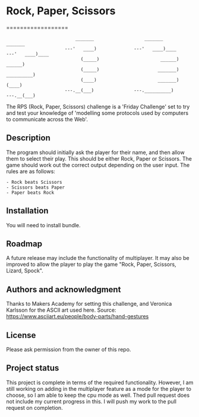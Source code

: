# Rock, Paper, Scissors
==================
```
                          _______                   _______                       _______
                      ---'   ____)              ---'   ____)____              ---'   ____)____
                            (_____)                       ______)                       ______)
                            (_____)                      _______)                     __________)
                            (____)                       _______)                    (____)
                      ---.__(___)               ---.__________)               ---.__(___)

```
The RPS (Rock, Paper, Scissors) challenge is a 'Friday Challenge' set to try and test your knowledge of 'modelling some protocols used by computers to communicate across the Web'.

## Description
The program should initially ask the player for their name, and then allow them to select their play. This should be either Rock, Paper or Scissors. The game should work out the correct output depending on the user input. The rules are as follows:
```
- Rock beats Scissors
- Scissors beats Paper
- Paper beats Rock
```
## Installation
You will need to install bundle.

## Roadmap
A future release may include the functionality of multiplayer. It may also be improved to allow the player to play the game "Rock, Paper, Scissors, Lizard, Spock".

## Authors and acknowledgment
Thanks to Makers Academy for setting this challenge, and Veronica Karlsson for the ASCII art used here. Source: https://www.asciiart.eu/people/body-parts/hand-gestures

## License
Please ask permission from the owner of this repo.

## Project status
This project is complete in terms of the required functionality. However, I am still working on adding in the multiplayer feature as a mode for the player to choose, so I am able to keep the cpu mode as well. Thed pull request does not include my current progress in this. I will push my work to the pull request on completion.
